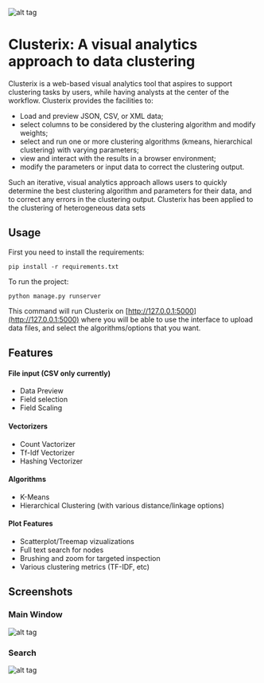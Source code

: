 
![alt tag](http://i.imgur.com/CH6tN10.png)
# Clusterix: A visual analytics approach to data clustering


Clusterix is a web-based visual analytics tool that aspires to support clustering tasks by users, while having analysts at the center of the workflow. Clusterix provides the facilities to:

* Load and preview JSON, CSV, or XML data;
* select columns to be considered by the clustering algorithm and modify weights;
* select and run one or more clustering algorithms (k­means, hierarchical clustering) with varying parameters;
* view and interact with the results in a browser environment;
* modify the parameters or input data to correct the clustering output.

Such an iterative, visual analytics approach allows users to quickly determine the best clustering algorithm and parameters for their data, and to correct any errors in the clustering output. Clusterix has been applied to the clustering of heterogeneous data sets


## Usage

First you need to install the requirements:

`pip install -r requirements.txt`


To run the project:

`python manage.py runserver`

This command will run Clusterix on [http://127.0.0.1:5000](http://127.0.0.1:5000) where you will be able to use the interface to upload data files, and select the algorithms/options that you want.


## Features

#### File input (CSV only currently)
* Data Preview
* Field selection
* Field Scaling

#### Vectorizers
* Count Vactorizer
* Tf-Idf Vectorizer
* Hashing Vectorizer

#### Algorithms
* K-Means
* Hierarchical Clustering (with various distance/linkage options)

#### Plot Features
* Scatterplot/Treemap vizualizations
* Full text search for nodes
* Brushing and zoom for targeted inspection
* Various clustering metrics (TF-IDF, etc)


## Screenshots

### Main Window

![alt tag](http://i.imgur.com/9Y5Mdh8.png)

### Search

![alt tag](http://i.imgur.com/RUz8Vyh.png)